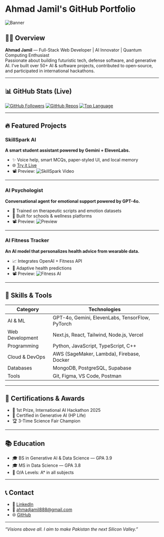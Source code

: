 
# Ahmad Jamil's GitHub Portfolio

![Banner](https://images.unsplash.com/photo-1504384308090-c894fdcc538d)

## 👨‍💻 Overview
**Ahmad Jamil** — Full-Stack Web Developer | AI Innovator | Quantum Computing Enthusiast  
Passionate about building futuristic tech, defense software, and generative AI. I've built over 50+ AI & software projects, contributed to open-source, and participated in international hackathons.

---

## 📊 GitHub Stats (Live)
[![GitHub Followers](https://img.shields.io/github/followers/Ahmadjamil888?style=for-the-badge&color=blue)](https://github.com/Ahmadjamil888)
[![GitHub Repos](https://img.shields.io/badge/Public%20Repos-53-blueviolet?style=for-the-badge)](https://github.com/Ahmadjamil888?tab=repositories)
[![Top Language](https://img.shields.io/github/languages/top/Ahmadjamil888/AI_STUDY_ASSISTANT?style=for-the-badge&color=ff69b4)](https://github.com/Ahmadjamil888)

---

## 🔥 Featured Projects

### SkillSpark AI
**A smart student assistant powered by Gemini + ElevenLabs.**
- ✨ Voice help, smart MCQs, paper-styled UI, and local memory
- 🌐 [Try it Live](https://ai-study-assistant-swart.vercel.app)
- 📽️ Preview:
![SkillSpark Video](https://media.giphy.com/media/v1.Y2lkPTc5MGI3NjExOTJlZTdkMDJhYTIzOTZiNzhhYzgzOTM5YmE4MTFjMjFjNTY3M2RlNSZjdD1n/XG52QhxSKjTcmde1K0/giphy.gif)

---

### AI Psychologist
**Conversational agent for emotional support powered by GPT-4o.**
- 🧠 Trained on therapeutic scripts and emotion datasets
- 🎯 Built for schools & wellness platforms
- 📽️ Preview:
![Preview](https://media.giphy.com/media/l0ExncehJzexFpRHq/giphy.gif)

---

### AI Fitness Tracker
**An AI model that personalizes health advice from wearable data.**
- 📈 Integrates OpenAI + Fitness API
- 🧬 Adaptive health predictions
- 📽️ Preview:
![Fitness AI](https://media.giphy.com/media/3o7bu3XilJ5BOiSGic/giphy.gif)

---

## 🧠 Skills & Tools

| Category         | Technologies |
|------------------|--------------|
| AI & ML          | GPT-4o, Gemini, ElevenLabs, TensorFlow, PyTorch |
| Web Development  | Next.js, React, Tailwind, Node.js, Vercel |
| Programming      | Python, JavaScript, TypeScript, C++ |
| Cloud & DevOps   | AWS (SageMaker, Lambda), Firebase, Docker |
| Databases        | MongoDB, PostgreSQL, Supabase |
| Tools            | Git, Figma, VS Code, Postman |

---

## 🏅 Certifications & Awards
- 🥇 1st Prize, International AI Hackathon 2025
- 📜 Certified in Generative AI (HP Life)
- 🏆 3-Time Science Fair Champion

---

## 📚 Education
- 🎓 BS in Generative AI & Data Science — GPA 3.9
- 🎓 MS in Data Science — GPA 3.8
- 🏫 O/A Levels: A* in all subjects

---

## 📞 Contact
- 💼 [LinkedIn](https://linkedin.com/in/ahmadjamil888)
- 📨 ahmadjamil888@gmail.com
- 🌐 [GitHub](https://github.com/Ahmadjamil888)

---

_“Visions above all. I aim to make Pakistan the next Silicon Valley.”_
